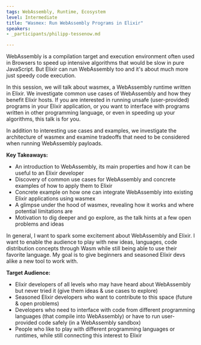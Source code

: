 ```yaml
---
tags: WebAssembly, Runtime, Ecosystem
level: Intermediate
title: "Wasmex: Run WebAssembly Programs in Elixir"
speakers:
- _participants/philipp-tessenow.md

---
```

WebAssembly is a compilation target and execution environment often used in Browsers to speed up intensive algorithms that would be slow in pure JavaScript.
But Elixir can run WebAssembly too and it's about much more just speedy code execution.

In this session, we will talk about wasmex, a WebAssembly runtime written in Elixir. We investigate common use cases of WebAssembly and how they benefit Elixir hosts. If you are interested in running unsafe (user-provided) programs in your Elixir application, or you want to interface with programs written in other programming language, or even in speeding up your algorithms, this talk is for you.

In addition to interesting use cases and examples, we investigate the architecture of wasmex and examine tradeoffs that need to be considered when running WebAssembly payloads.

**Key Takeaways:**
- An introduction to WebAssembly, its main properties and how it can be useful to an Elixir developer
- Discovery of common use cases for WebAssembly and concrete examples of how to apply them to Elixir
- Concrete example on how one can integrate WebAssembly into existing Elixir applications using wasmex
- A glimpse under the hood of wasmex, revealing how it works and where potential limitations are
- Motivation to dig deeper and go explore, as the talk hints at a few open problems and ideas

In general, I want to  spark some excitement about WebAssembly and Elixir. I want to enable the audience to play with new ideas, languages, code distribution concepts through Wasm while still being able to use their favorite language. My goal is to give beginners and seasoned Elixir devs alike a new tool to work with.

**Target Audience:**
- Elixir developers of all levels who may have heard about WebAssembly but never tried it (give them ideas & use cases to explore)
- Seasoned Elixir developers who want to contribute to this space (future & open problems)
- Developers who need to interface with code from different programming languages (that compile into WebAssembly) or have to run user-provided code safely (in a WebAssembly sandbox)
- People who like to play with different programming languages or runtimes, while still connecting this interest to Elixir
